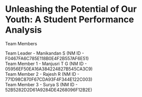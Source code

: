 # Unleashing the Potential of Our Youth: A Student Performance Analysis



Team Members 

Team Leader     - Manikandan S (NM ID - F0467FA6C785E118B0E4F2B557AF6E51) <br>
Team Member 1 - Manjusri T G (NM ID - 05956EF50EA16A384224827B545CA3C9) <br>
Team Member 2 - Rajesh R     (NM ID - 771D98C870F67CDA93F4F344E122C003) <br>
Team Member 3 - Surya S      (NM ID - 52B5282D2D61A9284DE4268096F12B2E) <br>



